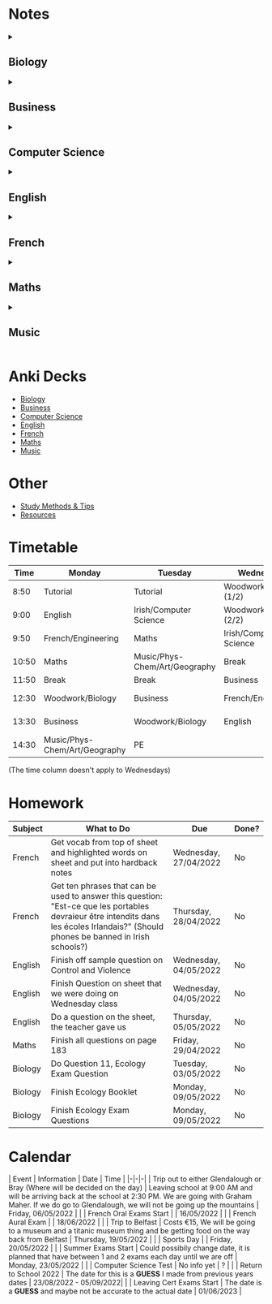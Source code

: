 # Notes
<details><summary><h2>Biology</h2></summary>
  
### The Study of Living Organisms
- [Syllabus & Exam Structure](syllabus-and-exam-structure.md)
- [Experiments](experiments/experiments.md)
- [Terms & Definitions](terms-and-definitions.md)
### Units 1 - The Study of Life
- [Video Playlist for Unit 1](https://youtube.com/playlist?list=PLgPhtu6xzA1cwFwOLbYpxJTaJbUdZiC8O)
- [(A Search for a) Definition of Life & Characteristics of Life]()
- [Scientific Method]()
- [Nutrition (& Food)]()
#### Ecology
- [Ecology, Ecosystem, Biosphere, Habitat & Niche]()
- [Environmental Factors]()
- [Nutrient Recycling](topics/unit-1/nutrient-recycling/nutrient-recycling.md)
- [Pyramid of Numbers](topics/unit-1/pyramid-of-numbers/pyramid-of-numbers.md)
### Units 2 - The Cell
- [Video Playlist of Unit 2](https://youtube.com/playlist?list=PLgPhtu6xzA1dnBCtGOPCN-ak7TARs-wu1)
- [The Cell]()
### Units 3 - The Organism
- [Video Playlist of Unit 3](https://youtube.com/playlist?list=PLgPhtu6xzA1f_J5DHWRNb_mcZw_2pYtO8)
- [Skeletal System]()
- [The Digestive System]()
- [Enzymes & Metabolism]()
- [The Circulatory System]()
- [Movement of Molecules Across Cell Membranes]()
- [Homeostasis]()
- [The Human Breathing System]()
- [Excretion]()
</details>
<details><summary><h2>Business</h2></summary>
  
- [Answering Exam Questions](answering-exam-questions.md)
### Unit 1: Introduction to People in Business
- [1. People in Business](topics/1-people-in-business/1-people-in-business.md)
- [2. Consumer Conflict]()
- [3. Industrial Relations]()
### Unit 2: Enterprise
- [4. Enterprise]()
### Unit 3: Managing 1
- [5. Introduction to Management]()
- [6. Management Skills: Leading and Motivating]()
- [7. Management Skills: Communicating]()
- [8. Management Activities: Planning, Organising and Controlling]()
### Unit 4: Managing 2
- [9. Human Resource Management]()
- [10. Managing Change]()
- [11. Insurance and Taxation]()
- [12. Monitoring a Business: Ratio Analysis]()
- [13. Finance]()
### Unit 5: Business in Action
- [14. Identifying Business Opportunities]()
- [15. Business Start-Up]()
- [16. Market Analysis]()
- [17. The Marketing Mix]()
- [18. Business Expansion]()
### Unit 6: Domestic Environment
- [19. Categories of Industury]()
- [20. Business Organisations]()
- [21. Business, the Economy and Government]()
- [22. Community Development]()
- [23. Ethical, Social and Environmental Responsibility]()
### Unit 7: International Environment
- [24. International Trade]()
- [25. The European Union]()
- [26. Global Business]()
- [27. The Applied Business Question (ABQ)]()
</details>
<details><summary><h2>Computer Science</h2></summary>
  
- [Exam Structure](exam-structure.md)
- [Python Programming](python-programming.md)
- [Data](data.md)
- [Data Feminism](data-feminism.md)
- [Artificial Intelligence](AI.md)
- [Computer Components](computer-components.md)
</details>
<details><summary><h2>English</h2></summary>
  
- [Summer Exam Stuff](summer-exam.md)

- [Composition](composition/composition.md)
- [Poetry](poetry/poetry.md)
### Texts
- [Casablanca](texts/casablanca.md)
- [A Doll's House](texts/dolls-house/dolls-house.md)
- [Room](texts/room/room.md)
### Exam Structure
- [Exam Structure](exam-structure/exam-structure.md)
- [Breakdown of Marks](exam-structure/breakdown-of-marks.md)
- [Marking Criteria](exam-structure/marking-criteria.md)
- [Modes of Comparison (2023)](exam-structure/modes-of-comparison.md)
- [Comprehension: Question B](exam-structure/comprehension-question-b.md)
</details>
<details><summary><h2>French</h2></summary>
  
### Paul Rickard Era (5th Year)
- [Vocabulary & Phrases](paul-era/vocabulary.md)
- [How to write a Diary Entry](paul-era/how-to-write-a-diary-entry.md)
- [The Opinion Question](paul-era/opinion-question.md)
#### Grammar
- [Adjectives](paul-era/grammar/adjectives.md)
##### Tenses
- [Past Tense](paul-era/grammar/tenses/past-tense.md)
- [Near Future Tense](paul-era/grammar/tenses/near-future-tense.md)
- [Future Tense](paul-era/grammar/tenses/future-tense.md)
- [Conditional Tense](paul-era/grammar/tenses/conditional-tense.md)
##### Verbs
- [The Modal Verbs](paul-era/grammar/verbs/modal-verbs.md)
- [Spelling Changes to Verbs](paul-era/verbs/spelling-changes-to-verbs.md)
- [Porter - To Wear](paul-era/grammar/verbs/porter.md)
</details>
<details><summary><h2>Maths</h2></summary>
</details>
<details><summary><h2>Music</h2></summary>

- [Exam Structure(s) and Marking](exam-structure/exam-structure.md)
- [Music Theory](music-theory/music-theory.md)
- [Elements of Music](elements-of-music/elements-of-music.md)
- [The Orchestra](orchestra/orchestra.md)
### Music Theory
- [Note Names and Values]()
- [Clefs]()
#### Treble
- [Treble Notes]()
- [Treble Key Signatures]()
#### Bass
- [Bass Notes]()
### Set Works (Set A)
- [Romeo & Juilet Overture by Tchaikovsky](set-works/romeo-and-juliet.md)
- [Bohemian Rhapsody by Queen](set-works/bohemian-rhapsody.md)
- [Piano Quartet No. 1 by Gerald Barry](set-works/piano-quartet.md)
- [Cantata 78 "Jesu Der Du Meine Seele” by Bach](set-works/cantata-78.md)
</details>

# Anki Decks
- [Biology](https://github.com/cutthroat78/Leaving-Cert-Notes/releases/download/Biology/Biology.Leaving.Cert.apkg)
- [Business]()
- [Computer Science]()
- [English]()
- [French]()
- [Maths]()
- [Music]()
# Other
- [Study Methods & Tips](other/study.md)
- [Resources](other/resources.md)
# Timetable

| Time | Monday | Tuesday | Wednesday | Thursday | Friday |
| --- | --- | --- | --- | --- | --- |
| 8:50 | Tutorial | Tutorial | Woodwork/Biology (1/2) | Tutorial | Tutorial |
| 9:00 | English | Irish/Computer Science | Woodwork/Biology (2/2) | Maths | English |
| 9:50 | French/Engineering | Maths | Irish/Computer Science | Music/Phys-Chem/Art/Geography | Irish/Computer Science |
| 10:50 | Maths | Music/Phys-Chem/Art/Geography | Break | English | Maths |
| 11:50 | Break | Break | Business | Break | Break |
| 12:30 | Woodwork/Biology | Business | French/Engineering | Irish/Computer Science | Business |
| 13:30 | Business | Woodwork/Biology | English | Relation & Sexual Education | French/Engineering |
| 14:30 | Music/Phys-Chem/Art/Geography | PE || French/Engineering | Music/Phys-Chem/Art/Geography |

(The time column doesn't apply to Wednesdays)

# Homework

| Subject | What to Do | Due | Done? |
|-|-|-|-|
| French | Get vocab from top of sheet and highlighted words on sheet and put into hardback notes | Wednesday, 27/04/2022  | No |
| French | Get ten phrases that can be used to answer this question: "Est-ce que les portables devraieur être intendits dans les écoles Irlandais?" (Should phones be banned in Irish schools?) | Thursday, 28/04/2022 | No |
| English | Finish off sample question on Control and Violence | Wednesday, 04/05/2022 | No |
| English | Finish Question on sheet that we were doing on Wednesday class | Wednesday, 04/05/2022 | No |
| English | Do a question on the sheet, the teacher gave us | Thursday, 05/05/2022 | No |
| Maths | Finish all questions on page 183 | Friday, 29/04/2022 | No |
| Biology | Do Question 11, Ecology Exam Question | Tuesday, 03/05/2022 | No |
| Biology | Finish Ecology Booklet | Monday, 09/05/2022 | No |
| Biology | Finish Ecology Exam Questions | Monday, 09/05/2022 | No |

# Calendar

| Event | Information | Date | Time |
|-|-|-|
| Trip out to either Glendalough or Bray (Where will be decided on the day) | Leaving school at 9:00 AM and will be arriving back at the school at 2:30 PM. We are going with Graham Maher. If we do go to Glendalough, we will not be going up the mountains | Friday, 06/05/2022 | |
| French Oral Exams Start | | 16/05/2022 | |
| French Aural Exam | | 18/06/2022 | |
| Trip to Belfast | Costs €15, We will be going to a museum and a titanic museum thing and be getting food on the way back from Belfast | Thursday, 19/05/2022 | |
| Sports Day | | Friday, 20/05/2022 | |
| Summer Exams Start | Could possibily change date, it is planned that have between 1 and 2 exams each day until we are off | Monday, 23/05/2022 | |
| Computer Science Test | No info yet | ? | |
| Return to School 2022 | The date for this is a **GUESS** I made from previous years dates | 23/08/2022 - 05/09/2022| |
| Leaving Cert Exams Start | The date is a **GUESS** and maybe not be accurate to the actual date | 01/06/2023 |

<!--
# Calendar Archive:
## 5th Year:
| French Test | Test on vocab from sheet | Wednesday, 27/04/2022 |
-->

<!--
# Homework Archive:
## 5th Year
- Biology - Page 297 diagrams 27.5 and 27.6 into hardback - 07/03/2022
- English - Personal Essay (5 paragraphs): Write a personal essay in which you explore your sense of what a particular place means to you - 14/02/2022
- English - Room Booklet Comprehension Questions - 14/02/2022
- Biology - Finish Homeostasis Worksheet - 01/03/2022
- Maths - Questions 8, 9 and 11 - 03/03/2022
- [ ] Biology - page 301 question 1 & 2 - 08/03/2022
- [ ] French - Do page 142 Questions  - 14/03/2022
- [ ] Biology - do digital and physical write up on breathing rate test - 14/03/2022
- [ ] Business - page 458 Do Question A, B and C - 21/03/2022
- [ ] Biology - 
  - [x] 1. Watch video on teams 
  - [ ] 2. Copy diagram
    - [ ] a. urinary system handout
    - [x] b. label nephron diagram
    - [ ] c. copy diagram of nephron from pg. 316 of textbook into hardback
- [ ] Maths - page 142 questions: 3, 5, 8, 12 - 21/03/2022
- [ ] Biology - workbook page 87 - 16/03/2022
- [ ] Biology - 2016 Q12 on sheet - 21/03/2022
- [ ] French - Do question that is in markdown file on my pinephone - 23/03/2022
- [ ] Biology - Do Question 1 + 2 on Page 457 - 30/03/2022
- [ ] French - Do five questions on page - 31/03/2022
- [ ] English - Question 1-4 - 31/03/2022
- [ ] English - Write a paragraph on one of the Relationships in Room  - 01/04/2022
- [ ] Biology - Workbook Page 113 Q 1 (part e of 1), 2, 3, 4, 5, 6, 7 - 05/04/2022
- [ ] Biology - Study definitions scientific method - 05/04/2022
-->
